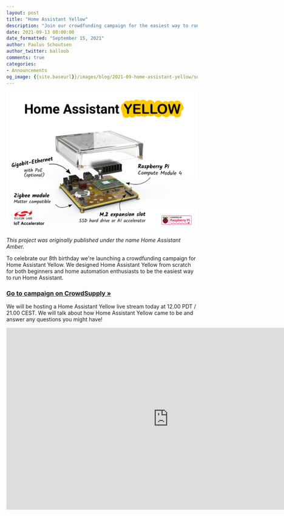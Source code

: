 ```yaml
---
layout: post
title: "Home Assistant Yellow"
description: "Join our crowdfunding campaign for the easiest way to run Home Assistant."
date: 2021-09-13 00:00:00
date_formatted: "September 15, 2021"
author: Paulus Schoutsen
author_twitter: balloob
comments: true
categories:
- Announcements
og_image: {{site.baseurl}}/images/blog/2021-09-home-assistant-yellow/social.png
---
```


<a href="https://www.crowdsupply.com/nabu-casa/home-assistant-yellow"><img src='/images/blog/2021-09-home-assistant-yellow/overview.png'></a>

_This project was originally published under the name Home Assistant Amber._

To celebrate our 8th birthday we're launching a crowdfunding campaign for Home Assistant Yellow. We designed Home Assistant Yellow from scratch for both beginners and home automation enthusiasts
to be the easiest way to run Home Assistant.

<!-- markdownlint-disable-next-line MD002 -->
### [Go to campaign on CrowdSupply &raquo;](https://www.crowdsupply.com/nabu-casa/home-assistant-yellow)

We will be hosting a Home Assistant Yellow live stream today at 12.00 PDT / 21.00 CEST. We will talk about how Home Assistant Yellow came to be and answer any questions you might have!

<div class="videoWrapper">
  <iframe width="853" height="480" src="https://www.youtube-nocookie.com/embed/KPR-shzT_VQ" frameborder="0" allow="autoplay; encrypted-media" allowfullscreen></iframe>
</div>
